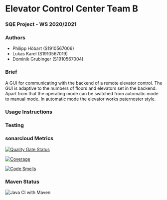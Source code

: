 # Elevator Control Center Team B
### SQE Project - WS 2020/2021

### Authors
- Philipp Höbart (S1910567006)
- Lukas Karel (S1910567019)
- Dominik Grubinger (S1910567004)

### Brief
A GUI for communicating with the backend of a remote elevator control. The GUI is adaptive to the numbers of floors and elevators set in the backend. Apart from that the operating mode can be switched from automatic mode to manual mode. In automatic mode the elevator works paternoster style.

### Usage Instructions

### Testing

### sonarcloud Metrics
[![Quality Gate Status](https://sonarcloud.io/api/project_badges/measure?project=fhhagenberg-sqe-esd-ws20_elevator-control-center-team-b&metric=alert_status)](https://sonarcloud.io/dashboard?id=fhhagenberg-sqe-esd-ws20_elevator-control-center-team-b)

[![Coverage](https://sonarcloud.io/api/project_badges/measure?project=fhhagenberg-sqe-esd-ws20_elevator-control-center-team-b&metric=coverage)](https://sonarcloud.io/dashboard?id=fhhagenberg-sqe-esd-ws20_elevator-control-center-team-b)

[![Code Smells](https://sonarcloud.io/api/project_badges/measure?project=fhhagenberg-sqe-esd-ws20_elevator-control-center-team-b&metric=code_smells)](https://sonarcloud.io/dashboard?id=fhhagenberg-sqe-esd-ws20_elevator-control-center-team-b)

### Maven Status
![Java CI with Maven](https://github.com/fhhagenberg-sqe-esd-ws20/elevator-control-center-team-b/workflows/Java%20CI%20with%20Maven/badge.svg?branch=master)

